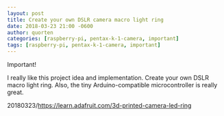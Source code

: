 ```yaml
---
layout: post
title: Create your own DSLR camera macro light ring
date: 2018-03-23 21:00 -0600
author: quorten
categories: [raspberry-pi, pentax-k-1-camera, important]
tags: [raspberry-pi, pentax-k-1-camera, important]
---
```


Important!

I really like this project idea and implementation.  Create your own
DSLR macro light ring.  Also, the tiny Arduino-compatible
microcontroller is really great.

20180323/https://learn.adafruit.com/3d-printed-camera-led-ring
